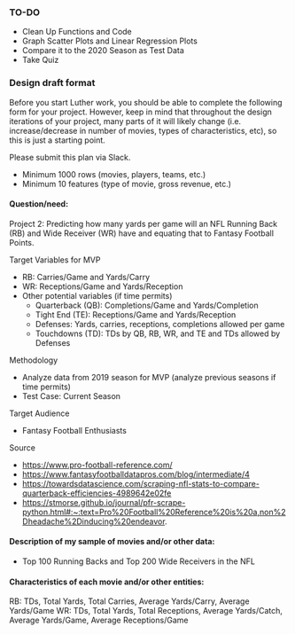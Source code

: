 ### TO-DO
- Clean Up Functions and Code
- Graph Scatter Plots and Linear Regression Plots 
- Compare it to the 2020 Season as Test Data
- Take Quiz 

### Design draft format

Before you start Luther work, you should be able to complete the following form for your project. However, keep in mind that throughout the design iterations of your project, many parts of it will likely change (i.e. increase/decrease in number of movies, types of characteristics, etc), so this is just a starting point.

Please submit this plan via Slack.

- Minimum 1000 rows (movies, players, teams, etc.)
- Minimum 10 features (type of movie, gross revenue, etc.)

#### Question/need:
Project 2: Predicting how many yards per game will an NFL Running Back (RB) and Wide Receiver (WR) have and equating that to Fantasy Football Points.

 Target Variables for MVP
 - RB: Carries/Game and Yards/Carry
 - WR: Receptions/Game and Yards/Reception
 - Other potential variables (if time permits)
    - Quarterback (QB): Completions/Game and Yards/Completion
    - Tight End (TE): Receptions/Game and Yards/Reception
    - Defenses: Yards, carries, receptions, completions allowed per game
    - Touchdowns (TD): TDs by QB, RB, WR, and TE and TDs allowed by Defenses

Methodology
- Analyze data from 2019 season for MVP (analyze previous seasons if time permits)
- Test Case: Current Season

Target Audience
- Fantasy Football Enthusiasts

Source
- https://www.pro-football-reference.com/ 
- https://www.fantasyfootballdatapros.com/blog/intermediate/4
- https://towardsdatascience.com/scraping-nfl-stats-to-compare-quarterback-efficiencies-4989642e02fe
- https://stmorse.github.io/journal/pfr-scrape-python.html#:~:text=Pro%20Football%20Reference%20is%20a,non%2Dheadache%2Dinducing%20endeavor. 


#### Description of my sample of movies and/or other data:
- Top 100 Running Backs and Top 200 Wide Receivers in the NFL

#### Characteristics of each movie and/or other entities:
RB: TDs, Total Yards, Total Carries, Average Yards/Carry, Average Yards/Game
WR: TDs, Total Yards, Total Receptions, Average Yards/Catch, Average Yards/Game, Average Receptions/Game